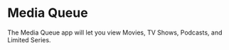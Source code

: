 # Media Queue
The Media Queue app will let you view Movies, TV Shows, Podcasts, and Limited Series.
